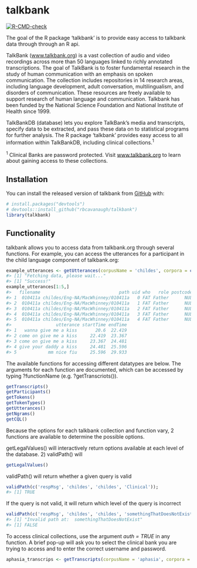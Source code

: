
<!-- README.md is generated from README.Rmd. Please edit that file -->

# talkbank

<!-- badges: start -->

[![R-CMD-check](https://github.com/rbcavanaugh/talkbank/workflows/R-CMD-check/badge.svg)](https://github.com/rbcavanaugh/talkbank/actions)
<!-- badges: end -->

The goal of the R package ‘talkbank’ is to provide easy access to
talkbank data through through an R api.

TalkBank (www.talkbank.org) is a vast collection of audio and video
recordings across more than 50 languages linked to richly annotated
transcriptions. The goal of TalkBank is to foster fundamental research
in the study of human communication with an emphasis on spoken
communication. The collection includes repositories in 14 research
areas, including language development, adult conversation,
multilingualism, and disorders of communication. These resources are
freely available to support research of human language and
communication. Talkbank has been funded by the National Science
Foundation and National Institute of Health since 1999.

TalkBankDB (database) lets you explore TalkBank’s media and transcripts,
specify data to be extracted, and pass these data on to statistical
programs for further analysis. The R package ‘talkbank’ provides easy
access to all information within TalkBankDB, including clinical
collections.<sup>1</sup>

<sup>1</sup> Clinical Banks are password protected. Visit
www.talkbank.org to learn about gaining access to these collections.

## Installation

You can install the released version of talkbank from
[GitHub](https://github.com/) with:

``` r
# install.packages("devtools")
# devtools::install_github("rbcavanaugh/talkbank")
library(talkbank)
```

## Functionality

talkbank allows you to access data from talkbank.org through several
functions. For example, you can access the utterances for a participant
in the child language component of talkbank.org:

``` r
example_utterances <- getUtterances(corpusName = 'childes', corpora = c('childes', 'Eng-NA', 'MacWhinney', '010411a'));
#> [1] "Fetching data, please wait..."
#> [1] "Success!"
example_utterances[1:5,]
#>   filename                              path uid who   role postcodes gems
#> 1  010411a childes/Eng-NA/MacWhinney/010411a   0 FAT Father      NULL NULL
#> 2  010411a childes/Eng-NA/MacWhinney/010411a   1 FAT Father      NULL NULL
#> 3  010411a childes/Eng-NA/MacWhinney/010411a   2 FAT Father      NULL NULL
#> 4  010411a childes/Eng-NA/MacWhinney/010411a   3 FAT Father      NULL NULL
#> 5  010411a childes/Eng-NA/MacWhinney/010411a   4 FAT Father      NULL NULL
#>                 utterance startTime endTime
#> 1   wanna give me a kiss       20.6  22.419
#> 2 come on give me a kiss     22.419  23.367
#> 3 come on give me a kiss     23.367  24.481
#> 4 give your daddy a kiss     24.481  25.596
#> 5            mm nice fiu     25.596  29.933
```

The available functions for accessing different datatypes are below. The
arguments for each function are documented, which can be accessed by
typing ?functionName (e.g. ?getTranscriots()).

``` r
getTranscripts()
getParticipants()
getTokens()
getTokenTypes()
getUtterances()
getNgrams()
getCQL()
```

Because the options for each talkbank collection and function vary, 2
functions are available to determine the possible options.

getLegalValues() will interactively return options available at each
level of the database. 2) validPath() will

``` r
getLegalValues()
```

validPath() will return whether a given query is valid

``` r
validPath(c('respMsg', 'childes', 'childes', 'Clinical'));
#> [1] TRUE
```

If the query is not valid, it will return which level of the query is
incorrect

``` r
validPath(c('respMsg', 'childes', 'childes', 'somethingThatDoesNotExist'));
#> [1] "Invalid path at:  somethingThatDoesNotExist"
#> [1] FALSE
```

To access clinical collections, use the argument *auth = TRUE* in any
function. A brief pop-up will ask you to select the clinical bank you
are trying to access and to enter the correct username and password.

``` r
aphasia_transcrips <- getTranscripts(corpusName = 'aphasia', corpora = c('aphasia', 'English', 'Aphasia', 'Adler'), auth = TRUE);
```
